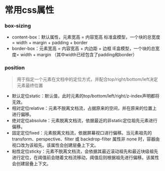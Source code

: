# 常用css属性

### box-sizing
- content-box：默认属性，元素宽高 = 内容宽高
标准盒模型，一个块的总宽度 = width + margin + padding + border
- border-box：元素宽高 = 内容宽高 + 内边距 + 边框
IE盒模型，一个块的总宽度= width + margin （其中width已经包含了padding和border）

### position
>用于指定一个元素在文档中的定位方式，并配合top/right/bottom/left决定元素最终位置
- 默认定位static：默认值，此时元素的top/bottom/left/right/z-index声明都将无效。
- 相对定位relative：元素不脱离文档流，占据原来的空间，并在原来的位置上进行偏移。
- 绝对定位absolute：元素脱离文档流，依据最近的非static定位祖先元素进行偏移。
- 固定定位fixed：元素脱离文档流，依据屏幕视口进行偏移。当元素祖先的 transform、perspective、filter 或 backdrop-filter 属性非 none 时，容器由视口改为该祖先。该属性会创建层叠上下文。
- 粘性定位sticky：元素不脱离文档流，会依据其最近滚动祖先和最近块级祖先进行定位，在阈值前会随着文档流移动，阈值后则根据祖先进行偏移。该属性会创建层叠上下文。
